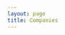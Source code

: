 ```yaml
---
layout: page
title: Companies
---
```

<script setup>
import {
  VPTeamPage,
  VPTeamPageTitle,
  VPTeamMembers
} from 'vitepress/theme'

import companies from './companies.json'
</script>

<VPTeamPage>
  <VPTeamPageTitle>
    <template #title>
      Companies
    </template>
    <template #lead>
      Companies that worked and founded.
    </template>
  </VPTeamPageTitle>
  <VPTeamMembers
    :members="companies"
  />
</VPTeamPage>